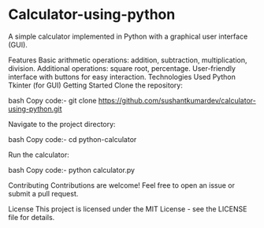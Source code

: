 # Calculator-using-python

A simple calculator implemented in Python with a graphical user interface (GUI).

Features
Basic arithmetic operations: addition, subtraction, multiplication, division.
Additional operations: square root, percentage.
User-friendly interface with buttons for easy interaction.
Technologies Used
Python
Tkinter (for GUI)
Getting Started
Clone the repository:

bash
Copy code:- 
git clone https://github.com/sushantkumardev/calculator-using-python.git

Navigate to the project directory:

bash
Copy code:- 
cd python-calculator

Run the calculator:

bash
Copy code:- 
python calculator.py


Contributing
Contributions are welcome! Feel free to open an issue or submit a pull request.

License
This project is licensed under the MIT License - see the LICENSE file for details.
